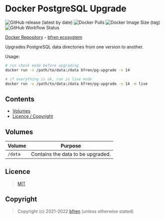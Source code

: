 # Docker PostgreSQL Upgrade

![GitHub release (latest by date)](https://img.shields.io/github/v/release/bfren/docker-pg-upgrade) ![Docker Pulls](https://img.shields.io/docker/pulls/bfren/pg-upgrade?label=pulls) ![Docker Image Size (tag)](https://img.shields.io/docker/image-size/bfren/pg-upgrade/latest?label=size)<br/>
![GitHub Workflow Status](https://img.shields.io/github/workflow/status/bfren/docker-pg-upgrade/dev?label=build)

[Docker Repository](https://hub.docker.com/r/bfren/pg-upgrade) - [bfren ecosystem](https://github.com/bfren/docker)

Upgrades PostgreSQL data directories from one version to another.

Usage:

```bash
# run check mode before upgrading
docker run -v /path/to/data:/data bfren/pg-upgrade -v 14

# if everything is ok, run in live mode
docker run -v /path/to/data:/data bfren/pg-upgrade -v 14 -m live
```

## Contents

* [Volumes](#volumes)
* [Licence / Copyright](#licence)

## Volumes

| Volume  | Purpose                           |
| ------- | --------------------------------- |
| `/data` | Contains the data to be upgraded. |

## Licence

> [MIT](https://mit.bfren.dev/2021)

## Copyright

> Copyright (c) 2021-2022 [bfren](https://bfren.dev) (unless otherwise stated)
